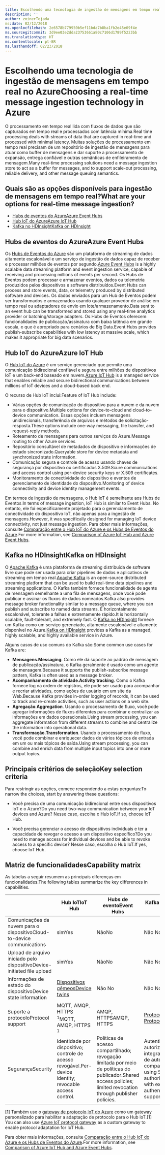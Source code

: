 ```yaml
---
title: Escolhendo uma tecnologia de ingestão de mensagens em tempo real
description: ''
author: zoinerTejada
ms:date: 02/12/2018
ms.openlocfilehash: 2e6578b779950b5ef11bda7b8ba1fb2e45e09f4e
ms.sourcegitcommit: 3d9ee03e2dda23753661a80c7106d1789f5223bb
ms.translationtype: HT
ms.contentlocale: pt-BR
ms.lasthandoff: 02/23/2018
---
```

# <a name="choosing-a-real-time-message-ingestion-technology-in-azure"></a><span data-ttu-id="f2fa0-102">Escolhendo uma tecnologia de ingestão de mensagens em tempo real no Azure</span><span class="sxs-lookup"><span data-stu-id="f2fa0-102">Choosing a real-time message ingestion technology in Azure</span></span>

<span data-ttu-id="f2fa0-103">O processamento em tempo real lida com fluxos de dados que são capturados em tempo real e processados com latência mínima.</span><span class="sxs-lookup"><span data-stu-id="f2fa0-103">Real time processing deals with streams of data that are captured in real-time and processed with minimal latency.</span></span> <span data-ttu-id="f2fa0-104">Muitas soluções de processamento em tempo real precisam de um repositório de ingestão de mensagens para atuar como buffer de mensagens e dar suporte a processamento de expansão, entrega confiável e outras semânticas de enfileiramento de mensagem.</span><span class="sxs-lookup"><span data-stu-id="f2fa0-104">Many real-time processing solutions need a message ingestion store to act as a buffer for messages, and to support scale-out processing, reliable delivery, and other message queuing semantics.</span></span> 

## <a name="what-are-your-options-for-real-time-message-ingestion"></a><span data-ttu-id="f2fa0-105">Quais são as opções disponíveis para ingestão de mensagens em tempo real?</span><span class="sxs-lookup"><span data-stu-id="f2fa0-105">What are your options for real-time message ingestion?</span></span>

- [<span data-ttu-id="f2fa0-106">Hubs de eventos do Azure</span><span class="sxs-lookup"><span data-stu-id="f2fa0-106">Azure Event Hubs</span></span>](/azure/event-hubs/)
- [<span data-ttu-id="f2fa0-107">Hub IoT do Azure</span><span class="sxs-lookup"><span data-stu-id="f2fa0-107">Azure IoT Hub</span></span>](/azure/iot-hub/)
- [<span data-ttu-id="f2fa0-108">Kafka no HDInsight</span><span class="sxs-lookup"><span data-stu-id="f2fa0-108">Kafka on HDInsight</span></span>](/azure/hdinsight/kafka/apache-kafka-get-started)

## <a name="azure-event-hubs"></a><span data-ttu-id="f2fa0-109">Hubs de eventos do Azure</span><span class="sxs-lookup"><span data-stu-id="f2fa0-109">Azure Event Hubs</span></span>

<span data-ttu-id="f2fa0-110">Os [Hubs de Eventos do Azure](/azure/event-hubs/) são um plataforma de streaming de dados altamente escalonável e um serviço de ingestão de dados capaz de receber e processar milhões de eventos por segundo.</span><span class="sxs-lookup"><span data-stu-id="f2fa0-110">[Azure Event Hubs](/azure/event-hubs/) is a highly scalable data streaming platform and event ingestion service, capable of receiving and processing millions of events per second.</span></span> <span data-ttu-id="f2fa0-111">Os Hubs de Eventos podem processar e armazenar eventos, dados ou telemetria produzidos pelos dispositivos e software distribuídos.</span><span class="sxs-lookup"><span data-stu-id="f2fa0-111">Event Hubs can process and store events, data, or telemetry produced by distributed software and devices.</span></span> <span data-ttu-id="f2fa0-112">Os dados enviados para um Hub de Eventos podem ser transformados e armazenados usando qualquer provedor de análise em tempo real ou adaptadores de envio em lote/armazenamento.</span><span class="sxs-lookup"><span data-stu-id="f2fa0-112">Data sent to an event hub can be transformed and stored using any real-time analytics provider or batching/storage adapters.</span></span> <span data-ttu-id="f2fa0-113">Os Hubs de Eventos oferecem funcionalidades de publicação/assinatura com baixa latência em grande escala, o que é apropriado para cenários de Big Data.</span><span class="sxs-lookup"><span data-stu-id="f2fa0-113">Event Hubs provides publish-subscribe capabilities with low latency at massive scale, which makes it appropriate for big data scenarios.</span></span>

## <a name="azure-iot-hub"></a><span data-ttu-id="f2fa0-114">Hub IoT do Azure</span><span class="sxs-lookup"><span data-stu-id="f2fa0-114">Azure IoT Hub</span></span>

<span data-ttu-id="f2fa0-115">O [Hub IoT do Azure](/azure/iot-hub/) é um serviço gerenciado que permite uma comunicação bidirecional confiável e segura entre milhões de dispositivos IoT e um back-end baseado em nuvem.</span><span class="sxs-lookup"><span data-stu-id="f2fa0-115">[Azure IoT Hub](/azure/iot-hub/) is a managed service that enables reliable and secure bidirectional communications between millions of IoT devices and a cloud-based back end.</span></span>

<span data-ttu-id="f2fa0-116">O recurso de Hub IoT inclui:</span><span class="sxs-lookup"><span data-stu-id="f2fa0-116">Feature of IoT Hub include:</span></span>

* <span data-ttu-id="f2fa0-117">Várias opções de comunicação do dispositivo para a nuvem e da nuvem para o dispositivo.</span><span class="sxs-lookup"><span data-stu-id="f2fa0-117">Multiple options for device-to-cloud and cloud-to-device communication.</span></span> <span data-ttu-id="f2fa0-118">Essas opções incluem mensagens unidirecionais, transferência de arquivos e métodos de solicitação-resposta.</span><span class="sxs-lookup"><span data-stu-id="f2fa0-118">These options include one-way messaging, file transfer, and request-reply methods.</span></span>
* <span data-ttu-id="f2fa0-119">Roteamento de mensagens para outros serviços do Azure.</span><span class="sxs-lookup"><span data-stu-id="f2fa0-119">Message routing to other Azure services.</span></span>
* <span data-ttu-id="f2fa0-120">Repositório consultável de metadados de dispositivo e informações de estado sincronizado.</span><span class="sxs-lookup"><span data-stu-id="f2fa0-120">Queryable store for device metadata and synchronized state information.</span></span>
* <span data-ttu-id="f2fa0-121">Comunicação segura e controle de acesso usando chaves de segurança por dispositivo ou certificados X.509.</span><span class="sxs-lookup"><span data-stu-id="f2fa0-121">Scure communications and access control using per-device security keys or X.509 certificates.</span></span>
* <span data-ttu-id="f2fa0-122">Monitoramento de conectividade do dispositivo e eventos de gerenciamento de identidade do dispositivo.</span><span class="sxs-lookup"><span data-stu-id="f2fa0-122">Monitoring of device connectivity and device identity management events.</span></span>

<span data-ttu-id="f2fa0-123">Em termos de ingestão de mensagens, o Hub IoT é semelhante aos Hubs de Eventos.</span><span class="sxs-lookup"><span data-stu-id="f2fa0-123">In terms of message ingestion, IoT Hub is similar to Event Hubs.</span></span> <span data-ttu-id="f2fa0-124">No entanto, ele foi especificamente projetado para o gerenciamento de conectividade do dispositivo IoT, não apenas para a ingestão de mensagens.</span><span class="sxs-lookup"><span data-stu-id="f2fa0-124">However, it was specifically designed for managing IoT device connectivity, not just message ingestion.</span></span> <span data-ttu-id="f2fa0-125">Para obter mais informações, consulte [Comparação entre o Hub IoT do Azure e os Hubs de Eventos do Azure](/azure/iot-hub/iot-hub-compare-event-hubs).</span><span class="sxs-lookup"><span data-stu-id="f2fa0-125">For more information, see [Comparison of Azure IoT Hub and Azure Event Hubs](/azure/iot-hub/iot-hub-compare-event-hubs).</span></span> 

## <a name="kafka-on-hdinsight"></a><span data-ttu-id="f2fa0-126">Kafka no HDInsight</span><span class="sxs-lookup"><span data-stu-id="f2fa0-126">Kafka on HDInsight</span></span>

<span data-ttu-id="f2fa0-127">O [Apache Kafka](https://kafka.apache.org/) é uma plataforma de streaming distribuída de software livre que pode ser usada para criar pipelines de dados e aplicativos de streaming em tempo real.</span><span class="sxs-lookup"><span data-stu-id="f2fa0-127">[Apache Kafka](https://kafka.apache.org/) is an open-source distributed streaming platform that can be used to build real-time data pipelines and streaming applications.</span></span> <span data-ttu-id="f2fa0-128">O Kafka também fornece funcionalidade de agente de mensagem semelhante a uma fila de mensagens, onde você pode publicar e assinar os fluxos de dados nomeados.</span><span class="sxs-lookup"><span data-stu-id="f2fa0-128">Kafka also provides message broker functionality similar to a message queue, where you can publish and subscribe to named data streams.</span></span> <span data-ttu-id="f2fa0-129">É horizontalmente escalonável, tolerante a falhas e extremamente rápido.</span><span class="sxs-lookup"><span data-stu-id="f2fa0-129">It is horizontally scalable, fault-tolerant, and extremely fast.</span></span> <span data-ttu-id="f2fa0-130">O [Kafka no HDInsight](/azure/hdinsight/kafka/apache-kafka-get-started) fornece um Kafka como um serviço gerenciado, altamente escalonável e altamente disponível no Azure.</span><span class="sxs-lookup"><span data-stu-id="f2fa0-130">[Kafka on HDInsight](/azure/hdinsight/kafka/apache-kafka-get-started) provides a Kafka as a managed, highly scalable, and highly available service in Azure.</span></span> 

<span data-ttu-id="f2fa0-131">Alguns casos de uso comuns do Kafka são:</span><span class="sxs-lookup"><span data-stu-id="f2fa0-131">Some common use cases for Kafka are:</span></span>

* <span data-ttu-id="f2fa0-132">**Mensagens**.</span><span class="sxs-lookup"><span data-stu-id="f2fa0-132">**Messaging**.</span></span> <span data-ttu-id="f2fa0-133">Como ele dá suporte ao padrão de mensagem de publicação/assinatura, o Kafka geralmente é usado como um agente de mensagem.</span><span class="sxs-lookup"><span data-stu-id="f2fa0-133">Because it supports the publish-subscribe message pattern, Kafka is often used as a message broker.</span></span>
* <span data-ttu-id="f2fa0-134">**Acompanhamento de atividade**.</span><span class="sxs-lookup"><span data-stu-id="f2fa0-134">**Activity tracking**.</span></span> <span data-ttu-id="f2fa0-135">Como o Kafka fornece log na ordem de registros, ele pode ser usado para acompanhar e recriar atividades, como ações de usuário em um site da Web.</span><span class="sxs-lookup"><span data-stu-id="f2fa0-135">Because Kafka provides in-order logging of records, it can be used to track and re-create activities, such as user actions on a web site.</span></span>
* <span data-ttu-id="f2fa0-136">**Agregação**.</span><span class="sxs-lookup"><span data-stu-id="f2fa0-136">**Aggregation**.</span></span> <span data-ttu-id="f2fa0-137">Usando o processamento de fluxo, você pode agregar informações de fluxos diferentes para combinar e centralizar as informações em dados operacionais.</span><span class="sxs-lookup"><span data-stu-id="f2fa0-137">Using stream processing, you can aggregate information from different streams to combine and centralize the information into operational data.</span></span>
* <span data-ttu-id="f2fa0-138">**Transformação**.</span><span class="sxs-lookup"><span data-stu-id="f2fa0-138">**Transformation**.</span></span> <span data-ttu-id="f2fa0-139">Usando o processamento de fluxo, você pode combinar e enriquecer dados de vários tópicos de entrada em um ou mais tópicos de saída.</span><span class="sxs-lookup"><span data-stu-id="f2fa0-139">Using stream processing, you can combine and enrich data from multiple input topics into one or more output topics.</span></span>

## <a name="key-selection-criteria"></a><span data-ttu-id="f2fa0-140">Principais critérios de seleção</span><span class="sxs-lookup"><span data-stu-id="f2fa0-140">Key selection criteria</span></span>

<span data-ttu-id="f2fa0-141">Para restringir as opções, comece respondendo a estas perguntas:</span><span class="sxs-lookup"><span data-stu-id="f2fa0-141">To narrow the choices, start by answering these questions:</span></span>

- <span data-ttu-id="f2fa0-142">Você precisa de uma comunicação bidirecional entre seus dispositivos IoT e o Azure?</span><span class="sxs-lookup"><span data-stu-id="f2fa0-142">Do you need two-way communication between your IoT devices and Azure?</span></span> <span data-ttu-id="f2fa0-143">Nesse caso, escolha o Hub IoT.</span><span class="sxs-lookup"><span data-stu-id="f2fa0-143">If so, choose IoT Hub.</span></span>

- <span data-ttu-id="f2fa0-144">Você precisa gerenciar o acesso de dispositivos individuais e ter a capacidade de revogar o acesso a um dispositivo específico?</span><span class="sxs-lookup"><span data-stu-id="f2fa0-144">Do you need to manage access for individual devices and be able to revoke access to a specific device?</span></span> <span data-ttu-id="f2fa0-145">Nesse caso, escolha o Hub IoT.</span><span class="sxs-lookup"><span data-stu-id="f2fa0-145">If yes, choose IoT Hub.</span></span>

## <a name="capability-matrix"></a><span data-ttu-id="f2fa0-146">Matriz de funcionalidades</span><span class="sxs-lookup"><span data-stu-id="f2fa0-146">Capability matrix</span></span>

<span data-ttu-id="f2fa0-147">As tabelas a seguir resumem as principais diferenças em funcionalidades.</span><span class="sxs-lookup"><span data-stu-id="f2fa0-147">The following tables summarize the key differences in capabilities.</span></span> 

| | <span data-ttu-id="f2fa0-148">Hub IoT</span><span class="sxs-lookup"><span data-stu-id="f2fa0-148">IoT Hub</span></span> | <span data-ttu-id="f2fa0-149">Hubs de evento</span><span class="sxs-lookup"><span data-stu-id="f2fa0-149">Event Hubs</span></span> | <span data-ttu-id="f2fa0-150">Kafka no HDInsight</span><span class="sxs-lookup"><span data-stu-id="f2fa0-150">Kafka on HDInsight</span></span> |
| --- | --- | --- | --- |
| <span data-ttu-id="f2fa0-151">Comunicações da nuvem para o dispositivo</span><span class="sxs-lookup"><span data-stu-id="f2fa0-151">Cloud-to-device communications</span></span> | <span data-ttu-id="f2fa0-152">sim</span><span class="sxs-lookup"><span data-stu-id="f2fa0-152">Yes</span></span> | <span data-ttu-id="f2fa0-153">Não</span><span class="sxs-lookup"><span data-stu-id="f2fa0-153">No</span></span> | <span data-ttu-id="f2fa0-154">Não </span><span class="sxs-lookup"><span data-stu-id="f2fa0-154">No</span></span> |
| <span data-ttu-id="f2fa0-155">Upload de arquivo iniciado pelo dispositivo</span><span class="sxs-lookup"><span data-stu-id="f2fa0-155">Device-initiated file upload</span></span> | <span data-ttu-id="f2fa0-156">sim</span><span class="sxs-lookup"><span data-stu-id="f2fa0-156">Yes</span></span> | <span data-ttu-id="f2fa0-157">Não</span><span class="sxs-lookup"><span data-stu-id="f2fa0-157">No</span></span> | <span data-ttu-id="f2fa0-158">Não </span><span class="sxs-lookup"><span data-stu-id="f2fa0-158">No</span></span> |
| <span data-ttu-id="f2fa0-159">Informações de estado do dispositivo</span><span class="sxs-lookup"><span data-stu-id="f2fa0-159">Device state information</span></span> | [<span data-ttu-id="f2fa0-160">Dispositivos gêmeos</span><span class="sxs-lookup"><span data-stu-id="f2fa0-160">Device twins</span></span>](/azure/iot-hub/iot-hub-devguide-device-twins) | <span data-ttu-id="f2fa0-161">Não </span><span class="sxs-lookup"><span data-stu-id="f2fa0-161">No</span></span> | <span data-ttu-id="f2fa0-162">Não </span><span class="sxs-lookup"><span data-stu-id="f2fa0-162">No</span></span> |
| <span data-ttu-id="f2fa0-163">Suporte a protocolo</span><span class="sxs-lookup"><span data-stu-id="f2fa0-163">Protocol support</span></span> | <span data-ttu-id="f2fa0-164">MQTT, AMQP, HTTPS <sup>1</sup></span><span class="sxs-lookup"><span data-stu-id="f2fa0-164">MQTT, AMQP, HTTPS <sup>1</sup></span></span> | <span data-ttu-id="f2fa0-165">AMQP, HTTPS</span><span class="sxs-lookup"><span data-stu-id="f2fa0-165">AMQP, HTTPS</span></span> | [<span data-ttu-id="f2fa0-166">Protocolo do Kafka</span><span class="sxs-lookup"><span data-stu-id="f2fa0-166">Kafka Protocol</span></span>](https://cwiki.apache.org/confluence/display/KAFKA/A+Guide+To+The+Kafka+Protocol) |
| <span data-ttu-id="f2fa0-167">Segurança</span><span class="sxs-lookup"><span data-stu-id="f2fa0-167">Security</span></span> | <span data-ttu-id="f2fa0-168">Identidade por dispositivo; controle de acesso revogável.</span><span class="sxs-lookup"><span data-stu-id="f2fa0-168">Per-device identity; revocable access control.</span></span> | <span data-ttu-id="f2fa0-169">Políticas de acesso compartilhado; revogação limitada por meio de políticas do publicador.</span><span class="sxs-lookup"><span data-stu-id="f2fa0-169">Shared access policies; limited revocation through publisher policies.</span></span> | <span data-ttu-id="f2fa0-170">Autenticação com SASL; autorização conectável; integração com serviços de autenticação externa compatíveis.</span><span class="sxs-lookup"><span data-stu-id="f2fa0-170">Authentication using SASL; pluggable authorization; integration with external authentication services supported.</span></span> |

<span data-ttu-id="f2fa0-171">[1] Também use o [gateway de protocolo IoT do Azure](/azure/iot-hub/iot-hub-protocol-gateway) como um gateway personalizado para habilitar a adaptação de protocolo para o Hub IoT.</span><span class="sxs-lookup"><span data-stu-id="f2fa0-171">[1] You can also use [Azure IoT protocol gateway](/azure/iot-hub/iot-hub-protocol-gateway) as a custom gateway to enable protocol adaptation for IoT Hub.</span></span>

<span data-ttu-id="f2fa0-172">Para obter mais informações, consulte [Comparação entre o Hub IoT do Azure e os Hubs de Eventos do Azure](/azure/iot-hub/iot-hub-compare-event-hubs).</span><span class="sxs-lookup"><span data-stu-id="f2fa0-172">For more information, see [Comparison of Azure IoT Hub and Azure Event Hubs](/azure/iot-hub/iot-hub-compare-event-hubs).</span></span>
